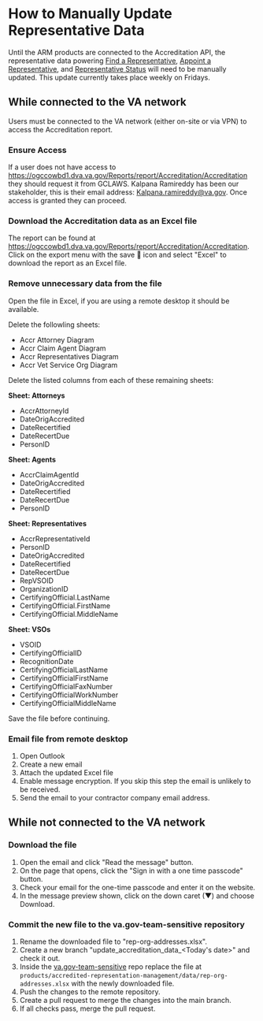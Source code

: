 # How to Manually Update Representative Data

Until the ARM products are connected to the Accreditation API, the representative data powering [Find a Representative](https://github.com/department-of-veterans-affairs/va.gov-team/tree/master/products/accredited-representation-management/product-documentation/find-a-representative), [Appoint a Representative](https://github.com/department-of-veterans-affairs/va.gov-team/tree/master/products/accredited-representation-management/product-documentation/appoint-a-representative), and [Representative Status](https://github.com/department-of-veterans-affairs/va.gov-team/tree/master/products/accredited-representation-management/product-documentation/representative-status) will need to be manually updated. This update currently takes place weekly on Fridays. 

## While connected to the VA network
Users must be connected to the VA network (either on-site or via VPN) to access the Accreditation report.

### Ensure Access
If a user does not have access to https://ogccowbd1.dva.va.gov/Reports/report/Accreditation/Accreditation they should request it from GCLAWS. Kalpana Ramireddy has been our stakeholder, this is their email address: Kalpana.ramireddy@va.gov. Once access is granted they can proceed.

### Download the Accreditation data as an Excel file
The report can be found at https://ogccowbd1.dva.va.gov/Reports/report/Accreditation/Accreditation.  Click on the export menu with the save 💾 icon and select "Excel" to download the report as an Excel file.

### Remove unnecessary data from the file
Open the file in Excel, if you are using a remote desktop it should be available.  

Delete the followling sheets:
- Accr Attorney Diagram
- Accr Claim Agent Diagram
- Accr Representatives Diagram
- Accr Vet Service Org Diagram

Delete the listed columns from each of these remaining sheets:

**Sheet: Attorneys**
- AccrAttorneyId
- DateOrigAccredited
- DateRecertified
- DateRecertDue
- PersonID

**Sheet: Agents**
- AccrClaimAgentId
- DateOrigAccredited
- DateRecertified
- DateRecertDue
- PersonID

**Sheet: Representatives**
- AccrRepresentativeId
- PersonID
- DateOrigAccredited
- DateRecertified
- DateRecertDue
- RepVSOID
- OrganizationID
- CertifyingOfficial.LastName
- CertifyingOfficial.FirstName
- CertifyingOfficial.MiddleName

**Sheet: VSOs**
- VSOID
- CertifyingOfficialID
- RecognitionDate
- CertifyingOfficialLastName
- CertifyingOfficialFirstName
- CertifyingOfficialFaxNumber
- CertifyingOfficialWorkNumber
- CertifyingOfficialMiddleName

Save the file before continuing.

### Email file from remote desktop
1. Open Outlook
1. Create a new email
1. Attach the updated Excel file
1. Enable message encryption.  If you skip this step the email is unlikely to be received.
1. Send the email to your contractor company email address.

## While not connected to the VA network

### Download the file

1. Open the email and click "Read the message" button.
1. On the page that opens, click the "Sign in with a one time passcode" button.
1. Check your email for the one-time passcode and enter it on the website.
1. In the message preview shown, click on the down caret (▼) and choose Download.

### Commit the new file to the va.gov-team-sensitive repository

1. Rename the downloaded file to "rep-org-addresses.xlsx".
1. Create a new branch "update_accreditation_data_<Today's date>" and check it out.
1. Inside the [va.gov-team-sensitive](https://github.com/department-of-veterans-affairs/va.gov-team-sensitive/) repo replace the file at `products/accredited-representation-management/data/rep-org-addresses.xlsx` with the newly downloaded file.
1. Push the changes to the remote repository.
1. Create a pull request to merge the changes into the main branch.
1. If all checks pass, merge the pull request.
